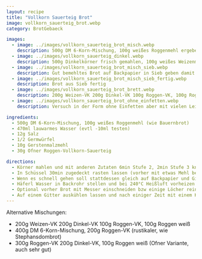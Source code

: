```yaml
---
layout: recipe
title: "Vollkorn Sauerteig Brot"
image: vollkorn_sauerteig_brot.webp
category: BrotGebaeck

images:
  - image: ../images/vollkorn_sauerteig_brot_misch.webp
    description: 500g DM 6-Korn-Mischung, 100g weißes Roggenmehl ergeben ähnliches Brot wie Almlaib. Durch den fehlenden Gährkorb ist es bei den 45min Rasten zwar etwas flach geworden, aber es hat nicht gestört
  - image: ../images/vollkorn_sauerteig_dinkel.webp
    description: 500g Dinkelkörner frisch gemahlen, 100g weißes Weizenmehl, 470ml Wasser, Dinkelsauerteig statt Roggensauerteig, einige Sonnenblumenkerne in Teig geben und wenn Teig am Backrohr ist mit Sonnenblumenkernen bestreuen. War perfekt und nicht übermäßig saftig wie andere Varianten. Teig klebt beim Schneiden nicht am Messer.
  - image: ../images/vollkorn_sauerteig_brot_misch_sieb.webp
    description: Gut bemehltes Brot auf Backpapier in Sieb geben damit es höher bleibt (hat nicht all zu viel gebracht; Sieb hat sich leicht durchgebogen; evtl was anderes probieren)
  - image: ../images/vollkorn_sauerteig_brot_misch_sieb_fertig.webp
    description: Brot aus Sieb fertig
  - image: ../images/vollkorn_sauerteig_brot_brett.webp
    description: 200g Weizen-VK 200g Dinkel-VK 100g Roggen-VK, 100g Roggen weiß werden super und schmeckt auch wie Bauernbrot
  - image: ../images/vollkorn_sauerteig_brot_ohne_einfetten.webp
    description: Versuch in der Form ohne Einfetten aber mit vielen Leinsamen rundherum - Ergebnis hat extrem in Form geklebt und nur Inneres ist herausgegangen. Daher immer gut einfetten (oder Backpapier einlegen?)

ingredients:
  - 500g DM 6-Korn-Mischung, 100g weißes Roggenmehl (wie Bauernbrot)
  - 470ml lauwarmes Wasser (evtl -10ml testen)
  - 12g Salz
  - 1/2 Germwürfel
  - 10g Gerstenmalzmehl
  - 30g Ofner Roggen-Vollkorn-Sauerteig

directions:
  - Körner mahlen und mit anderen Zutaten 6min Stufe 2, 2min Stufe 3 kneten (zwischendurch Teig mit Teigkarte in die Mitte putzen)
  - In Schüssel 30min zugedeckt rasten lassen (vorher mit etwas Mehl bedecken). Danach auf bemehltes Backpapier putzen, oben etwas Mehl draufgeben und zu Kugel drehen. Danach optional in einen bemehlten Gärkorb geben. Küchentuch darauf geben und 30min rasten lassen.
  - Wenn es schnell gehen soll stattdessen gleich auf Backpapier und Gitter 45min rasten lassen, dann ins vorgeheizte Backrohr geben).
  - Häferl Wasser in Backrohr stellen und bei 240°C Heißluft vorheizen.
  - Optional vorher Brot mit Messer einschneiden bzw einige Löcher reinstechen, dann Brot für 7min in Ofen geben, danach Backrohrtür ca 15sek lang öffnen und Dampf entweichen lassen und noch 40min bei 180°C weiterbacken. (Früher 8min 250°C vorher, dann wird das Brot aber zu resch)
  - Auf einem Gitter auskühlen lassen und nach einiger Zeit mit einem Küchentuch abdecken damit die Rinde nicht zu hart ist (vermutlich hilft das)
---
```


Alternative Mischungen:

- 200g Weizen-VK 200g Dinkel-VK 100g Roggen-VK, 100g Roggen weiß
- 400g DM 6-Korn-Mischung, 200g Roggen-VK (rustikaler, wie Stephansdombrot)
- 300g Roggen-VK 200g Dinkel-VK, 100g Roggen weiß (Ofner Variante, auch sehr gut)